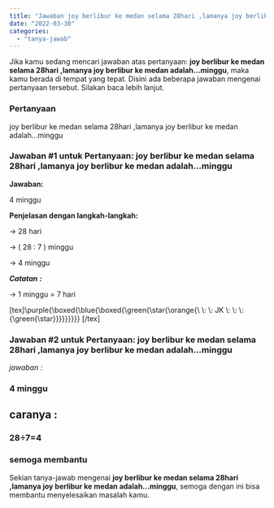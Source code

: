 ```yaml
---
title: "Jawaban joy berlibur ke medan selama 28hari ,lamanya joy berlibur ke medan adalah...minggu​"
date: "2022-03-30"
categories: 
  - "tanya-jawab"
---
```


Jika kamu sedang mencari jawaban atas pertanyaan: **joy berlibur ke medan selama 28hari ,lamanya joy berlibur ke medan adalah...minggu​**, maka kamu berada di tempat yang tepat. Disini ada beberapa jawaban mengenai pertanyaan tersebut. Silakan baca lebih lanjut.

### Pertanyaan

joy berlibur ke medan selama 28hari ,lamanya joy berlibur ke medan adalah...minggu​

### Jawaban #1 untuk Pertanyaan: joy berlibur ke medan selama 28hari ,lamanya joy berlibur ke medan adalah...minggu​

**Jawaban:**

4 minggu

**Penjelasan dengan langkah-langkah:**

→ 28 hari

→ ( 28 : 7 ) minggu

→ 4 minggu

**_Catatan_** **_:_**

→ 1 minggu = 7 hari

\[tex\]\\purple{\\boxed{\\blue{\\boxed{\\green{\\star{\\orange{\\ \\: \\: JK \\: \\: \\: {\\green{\\star}}}}}}}}} \[/tex\]

### Jawaban #2 untuk Pertanyaan: joy berlibur ke medan selama 28hari ,lamanya joy berlibur ke medan adalah...minggu​

_jawaban_ _:_

### 4 minggu

## caranya :

### 28÷7=4

### semoga membantu

Sekian tanya-jawab mengenai **joy berlibur ke medan selama 28hari ,lamanya joy berlibur ke medan adalah...minggu​**, semoga dengan ini bisa membantu menyelesaikan masalah kamu.
